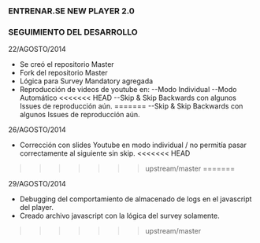 ### ENTRENAR.SE NEW PLAYER 2.0 ###
### SEGUIMIENTO DEL DESARROLLO ###

22/AGOSTO/2014

- Se creó el repositorio Master
- Fork del repositorio Master
- Lógica para Survey Mandatory agregada
- Reproducción de videos de youtube en:
--Modo Individual
--Modo Automático
<<<<<<< HEAD
--Skip & Skip Backwards con algunos Issues de reproducción aún.
=======
--Skip & Skip Backwards con algunos Issues de reproducción aún.

26/AGOSTO/2014

- Corrección con slides Youtube en modo individual / no permitía pasar correctamente al siguiente sin skip.
<<<<<<< HEAD
>>>>>>> upstream/master
=======

29/AGOSTO/2014

- Debugging del comportamiento de almacenado de logs en el javascript del player.
- Creado archivo javascript con la lógica del survey solamente.
>>>>>>> upstream/master
